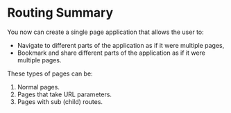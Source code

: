 # Routing Summary

You now can create a single page application that allows the user to:

- Navigate to different parts of the application as if it were multiple pages,
- Bookmark and share different parts of the application as if it were multiple pages.

These types of pages can be:

1. Normal pages.
1. Pages that take URL parameters.
1. Pages with sub (child) routes.
